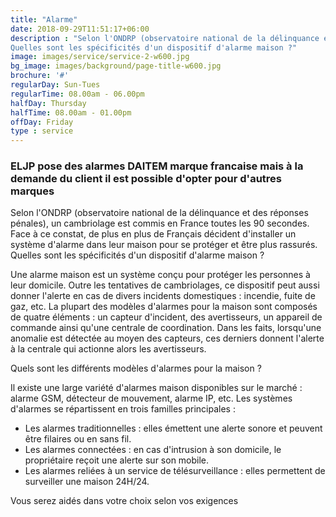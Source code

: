 ```yaml
---
title: "Alarme"
date: 2018-09-29T11:51:17+06:00
description : "Selon l'ONDRP (observatoire national de la délinquance et des réponses pénales), un cambriolage est commis en France toutes les 90 secondes. Face à ce constat, de plus en plus de Français décident d'installer un système d'alarme dans leur maison pour se protéger et être plus rassurés.
Quelles sont les spécificités d'un dispositif d'alarme maison ?"
image: images/service/service-2-w600.jpg
bg_image: images/background/page-title-w600.jpg
brochure: '#'
regularDay: Sun-Tues
regularTime: 08.00am - 06.00pm
halfDay: Thursday
halfTime: 08.00am - 01.00pm
offDay: Friday
type : service
---
```


### ELJP  pose des alarmes DAITEM marque francaise mais à la demande du client il est possible d'opter pour d'autres marques


Selon l'ONDRP (observatoire national de la délinquance et des réponses pénales), un cambriolage est commis en France toutes les 90 secondes. Face à ce constat, de plus en plus de Français décident d'installer un système d'alarme dans leur maison pour se protéger et être plus rassurés.
Quelles sont les spécificités d'un dispositif d'alarme maison ?

Une alarme maison est un système conçu pour protéger les personnes à leur domicile. Outre les tentatives de cambriolages, ce dispositif peut aussi donner l'alerte en cas de divers incidents domestiques : incendie, fuite de gaz, etc. La plupart des modèles d'alarmes pour la maison sont composés de quatre éléments : un capteur d'incident, des avertisseurs, un appareil de commande ainsi qu'une centrale de coordination. Dans les faits, lorsqu'une anomalie est détectée au moyen des capteurs, ces derniers donnent l'alerte à la centrale qui actionne alors les avertisseurs.

Quels sont les différents modèles d'alarmes pour la maison ?

Il existe une large variété d'alarmes maison disponibles sur le marché : alarme GSM, détecteur de mouvement, alarme IP, etc. Les systèmes d'alarmes se répartissent en trois familles principales :

- Les alarmes traditionnelles : elles émettent une alerte sonore et peuvent être filaires ou en sans fil.
- Les alarmes connectées : en cas d'intrusion à son domicile, le propriétaire reçoit une alerte sur son mobile.
- Les alarmes reliées à un service de télésurveillance : elles permettent de surveiller une maison 24H/24.

Vous serez aidés dans votre choix selon vos exigences


